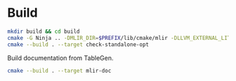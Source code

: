 # Build

```sh
mkdir build && cd build
cmake -G Ninja .. -DMLIR_DIR=$PREFIX/lib/cmake/mlir -DLLVM_EXTERNAL_LIT=$BUILD_DIR/bin/llvm-lit
cmake --build . --target check-standalone-opt
```

Build documentation from TableGen.

```sh
cmake --build . --target mlir-doc
```

<!-- pass -DLLVM_INSTALL_UTILS=ON when building LLVM -->
